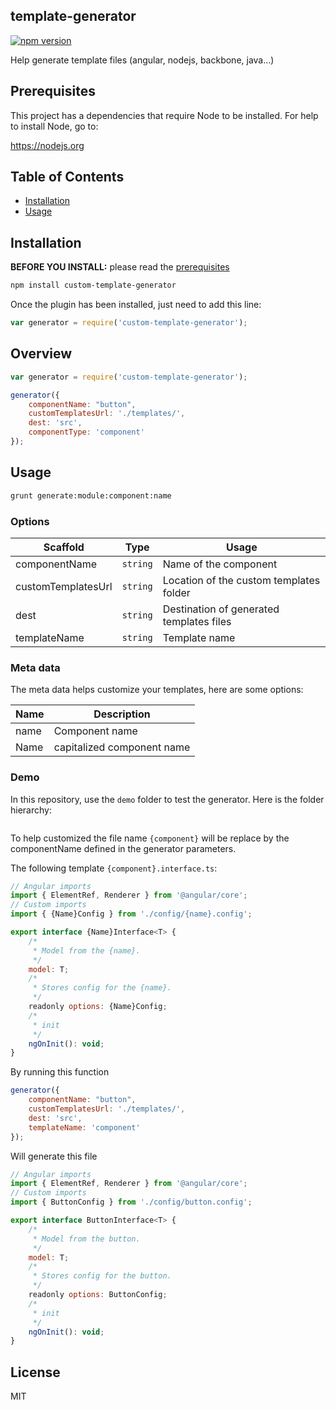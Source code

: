 ## template-generator

[![npm version](https://badge.fury.io/js/custom-template-generator.svg)](https://badge.fury.io/js/custom-template-generator)

Help generate template files (angular, nodejs, backbone, java...)

## Prerequisites

This project has a dependencies that require Node to be installed. For help to install Node, go to:

https://nodejs.org

## Table of Contents

* [Installation](#installation)
* [Usage](#usage)

## Installation

**BEFORE YOU INSTALL:** please read the [prerequisites](#prerequisites)
```bash
npm install custom-template-generator
```

Once the plugin has been installed, just need to add this line:

```javascript
var generator = require('custom-template-generator');
```

## Overview

```javascript
var generator = require('custom-template-generator');

generator({
    componentName: "button",
    customTemplatesUrl: './templates/',
    dest: 'src',
    componentType: 'component'
});
```

## Usage

```bash
grunt generate:module:component:name
```

### Options



Scaffold               | Type      | Usage
---                    |---        | ---
componentName          | `string`  | Name of the component
customTemplatesUrl     | `string`  | Location of the custom templates folder
dest                   | `string`  | Destination of generated templates files
templateName           | `string`  | Template name


### Meta data

The meta data helps customize your templates, here are some options:


Name               | Description
---                |---
name               | Component name
Name               | capitalized component name

### Demo

In this repository, use the `demo` folder to test the generator. Here is the folder hierarchy:

<p align="center">
  <img src="https://github.com/m2omou/custom-template-generator/raw/master/demo/demo.png" alt="" />
</p>

To help customized the file name `{component}` will be replace by the componentName defined in the generator parameters. 

The following template `{component}.interface.ts`:

```javascript
// Angular imports
import { ElementRef, Renderer } from '@angular/core';
// Custom imports
import { {Name}Config } from './config/{name}.config';

export interface {Name}Interface<T> {
    /*
     * Model from the {name}.
     */
    model: T;
    /*
     * Stores config for the {name}.
     */
    readonly options: {Name}Config;
    /*
     * init
     */
    ngOnInit(): void;
}

```

By running this function

```javascript
generator({
    componentName: "button",
    customTemplatesUrl: './templates/',
    dest: 'src',
    templateName: 'component'
});
```

Will generate this file

```javascript
// Angular imports
import { ElementRef, Renderer } from '@angular/core';
// Custom imports
import { ButtonConfig } from './config/button.config';

export interface ButtonInterface<T> {
    /*
     * Model from the button.
     */
    model: T;
    /*
     * Stores config for the button.
     */
    readonly options: ButtonConfig;
    /*
     * init
     */
    ngOnInit(): void;
}

```

## License

MIT
